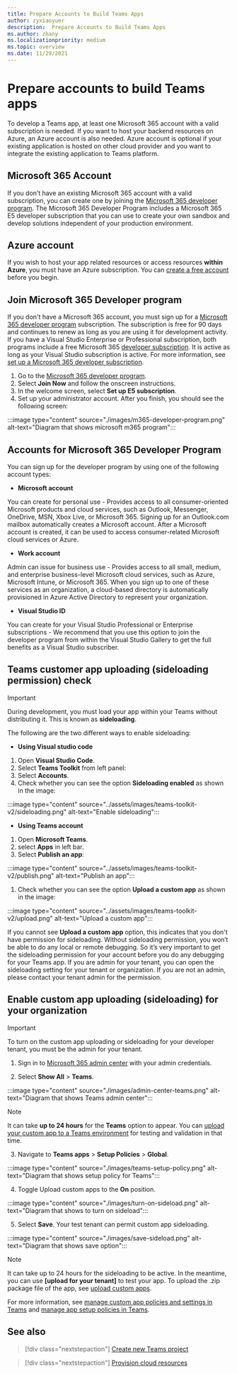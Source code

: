 ```yaml
---
title: Prepare Accounts to Build Teams Apps
author: zyxiaoyuer
description:  Prepare Accounts to Build Teams Apps
ms.author: zhany
ms.localizationpriority: medium
ms.topic: overview
ms.date: 11/29/2021
---
```



# Prepare accounts to build Teams apps

To develop a Teams app, at least one Microsoft 365 account with a valid subscription is needed. If you want to host your backend resources on Azure, an Azure account is also needed. Azure account is optional if your existing application is hosted on other cloud provider and you want to integrate the existing application to Teams platform.

## Microsoft 365 Account

If you don’t have an existing Microsoft 365 account with a valid subscription, you can create one by joining the [Microsoft 365 developer program](https://developer.microsoft.com/microsoft-365/dev-program). The Microsoft 365 Developer Program includes a Microsoft 365 E5 developer subscription that you can use to create your own sandbox and develop solutions independent of your production environment.

## Azure account

If you wish to host your app related resources or access resources **within Azure**, you must have an Azure subscription. You can [create a free account](https://azure.microsoft.com/free/) before you begin.

## Join Microsoft 365 Developer program 

If you don't have a Microsoft 365 account, you must sign up for a [Microsoft 365 developer program](https://developer.microsoft.com/microsoft-365/dev-program) subscription. The subscription is free for 90 days and continues to renew as long as you are using it for development activity. If you have a Visual Studio Enterprise or Professional subscription, both programs include a free Microsoft 365 [developer subscription](https://aka.ms/MyVisualStudioBenefits). It is active as long as your Visual Studio subscription is active. For more information, see [set up a Microsoft 365 developer subscription](https://developer.microsoft.com/microsoft-365/dev-program).

1. Go to the [Microsoft 365 developer program](https://developer.microsoft.com/microsoft-365/dev-program).
2. Select **Join Now** and follow the onscreen instructions.
3. In the welcome screen, select **Set up E5 subscription**.
4. Set up your administrator account. After you finish, you should see the following screen:

:::image type="content" source="./images/m365-developer-program.png" alt-text="Diagram that shows microsoft m365 program":::

## Accounts for Microsoft 365 Developer Program

You can sign up for the developer program by using one of the following account types:

- **Microsoft account** 

You can create for personal use - Provides access to all consumer-oriented Microsoft products and cloud services, such as Outlook, Messenger, OneDrive, MSN, Xbox Live, or Microsoft 365. Signing up for an Outlook.com mailbox automatically creates a Microsoft account. After a Microsoft account is created, it can be used to access consumer-related Microsoft cloud services or Azure.

- **Work account**

 Admin can issue for business use - Provides access to all small, medium, and enterprise business-level Microsoft cloud services, such as Azure, Microsoft Intune, or Microsoft 365. When you sign up to one of these services as an organization, a cloud-based directory is automatically provisioned in Azure Active Directory to represent your organization.

- **Visual Studio ID**

You can create for your Visual Studio Professional or Enterprise subscriptions - We recommend that you use this option to join the developer program from within the Visual Studio Gallery to get the full benefits as a Visual Studio subscriber.

## Teams customer app uploading (sideloading permission) check

> [!IMPORTANT]
> During development, you must load your app within your Teams without distributing it. This is known as **sideloading**.

The following are the two different ways to enable sideloading:

* **Using Visual studio code**

1. Open **Visual Studio Code**.
1. Select **Teams Toolkit** from left panel:
1. Select **Accounts**.
1. Check whether you can see the option **Sideloading enabled** as shown in the image:

:::image type="content" source="../assets/images/teams-toolkit-v2/sideloading.png" alt-text="Enable sideloading":::

* **Using Teams account**

1. Open **Microsoft Teams**.
1. select **Apps** in left bar.
1. Select **Publish an app**:

:::image type="content" source="../assets/images/teams-toolkit-v2/publish.png" alt-text="Publish an app":::

1. Check whether you can see the option **Upload a custom app** as shown in the image:

:::image type="content" source="../assets/images/teams-toolkit-v2/upload.png" alt-text="Upload a custom app":::

If you cannot see **Upload a custom app** option, this indicates that you don't have permission for sideloading. Without sideloading permission, you won’t be able to do any local or remote debugging. So it’s very important to get the sideloading permission for your account before you do any debugging for your Teams app. If you are admin for your tenant, you can open the sideloading setting for your tenant or organization. If you are not an admin, please contact your tenant admin for the permission.

## Enable custom app uploading (sideloading)  for your organization

> [!IMPORTANT]
> To turn on the custom app uploading or sideloading for your developer tenant, you must be the admin for your tenant.

1. Sign in to [Microsoft 365 admin center](https://admin.microsoft.com/Adminportal/Home?source=applauncher#/homepage#/) with your admin credentials.

2. Select **Show All** > **Teams**.

:::image type="content" source="./images/admin-center-teams.png" alt-text="Diagram that shows Teams admin center":::

> [!NOTE]
> It can take **up to 24 hours** for the **Teams** option to appear. You can [upload your custom app to a Teams environment](/microsoftteams/upload-custom-apps) for testing and validation in that time.

3. Navigate to **Teams apps** > **Setup Policies** > **Global**.

:::image type="content" source="./images/teams-setup-policy.png" alt-text="Diagram that shows setup policy for Teams":::

4. Toggle Upload custom apps to the **On** position.

:::image type="content" source="./images/turn-on-sideload.png" alt-text="Diagram that shows to turn on sideload":::

5. Select **Save**. Your test tenant can permit custom app sideloading.

:::image type="content" source="./images/save-sideload.png" alt-text="Diagram that shows save option":::

> [!Note]
> It can take up to 24 hours for the sideloading to be active. In the meantime, you can use **[upload for your tenant]** to test your app. To upload the .zip package file of the app, see [upload custom apps](/microsoftteams/teams-app-setup-policies).

For more information, see [manage custom app policies and settings in Teams](/microsoftteams/teams-custom-app-policies-and-settings) and [manage app setup policies in Teams](/microsoftteams/teams-app-setup-policies).

## See also

> [!div class="nextstepaction"]
> [Create new Teams project](create-new-project.md)

> [!div class="nextstepaction"]
> [Provision cloud resources](provision.md)
